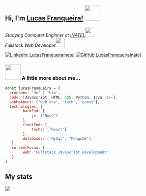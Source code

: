 <h2> Hi, I'm <a href="https://LucasFranqueiraInatel.github.io" target="_blank">Lucas Franqueira!</a> <img src="https://media.giphy.com/media/4T3tuAa2WLJJEF8DSr/giphy.gif" width="50"></h2>
<p><em>Studying Computer Enginner at <a href="http://www.inatel.br" target="_blank">INATEL</a><img src="https://media.giphy.com/media/MB75OzWrpUMOWfBHg0/giphy.gif" width="30"></br>
  Fullstack Web Developer<img src="https://media.giphy.com/media/HCwnYWnMgLZUW1BtP2/giphy.gif" width="30">
</em></p>

[![Linkedin: LucasFranqueiraInatel](https://img.shields.io/badge/-LucasFranqueiraInatel-blue?style=flat-square&logo=Linkedin&logoColor=white&link=https://www.linkedin.com/in/LucasFranqueiraInatel/)](https://www.linkedin.com/in/lucas-franqueira-5a5b64261/)
[![GitHub LucasFranqueiraInatel](https://img.shields.io/github/followers/LucasFranqueiraInatel?label=follow&style=social)](https://github.com/LucasFranqueiraInatel)


### <img src="https://media.giphy.com/media/VgCDAzcKvsR6OM0uWg/giphy.gif" width="50"> A little more about me...  

```javascript
const lucasFranqueira = {
  pronouns: "He" | "Him",
  code: [Javascript, HTML, CSS, Python, Java, C++],
  askMeAbout: ["web dev", "tech", "games"],
  technologies: {
        backEnd: {
            js: ["Node"]
        },
        frontEnd: {
            techs: ["React"]
        },
        databases: ["MySql", "MongoDB"],
   },
   currentFocus: {
        web: "Fullstack JavaScript Development"
   }
}
```

<h2>My stats</h2>

<img src="https://github-readme-stats.vercel.app/api?username=LucasFranqueiraInatel&show_icons=true&title_color=783c00&text_color=af552e&icon_color=783c00&bg_color=f8efd4&cache_seconds=2300">
